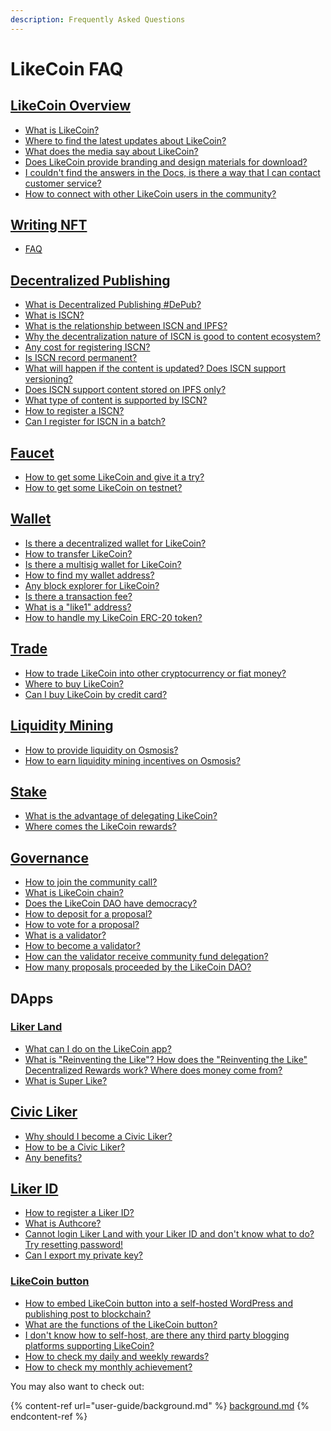 ```yaml
---
description: Frequently Asked Questions
---
```


# LikeCoin FAQ

[LikeCoin Overview](./)&#x20;<a href="#likecoin-zan-shang-gong-min-gong-he-guo" id="likecoin-zan-shang-gong-min-gong-he-guo"></a>
----------------------------------------------------------------------------------------------------------

* ​[What is LikeCoin?](./)
* [Where to find the latest updates about LikeCoin?](updates.md)
* [What does the media say about LikeCoin?](general-guides/on-the-news/)
* [Does LikeCoin provide branding and design materials for download?](branding/)
* [I couldn't find the answers in the Docs, is there a way that I can contact customer service?](https://go.crisp.chat/chat/embed/?website\_id=5c009125-5863-4059-ba65-43f177ca33f7)
* [How to connect with other LikeCoin users in the community?](general-guides/community/)

## [Writing NFT](depub/writing-nft.md) <a href="#likecoin-zan-shang-gong-min-gong-he-guo" id="likecoin-zan-shang-gong-min-gong-he-guo"></a>

* [FAQ](depub/writing-nft.md)

## [Decentralized Publishing](depub/decentralized-publishing.md) <a href="#likecoin-zan-shang-gong-min-gong-he-guo" id="likecoin-zan-shang-gong-min-gong-he-guo"></a>

* [What is Decentralized Publishing #DePub?](depub/decentralized-publishing.md)
* [What is ISCN?](developer/iscn/)
* [What is the relationship between ISCN and IPFS?](depub/what-is-iscn/iscn-ipfs-relationship.md)
* [Why the decentralization nature of ISCN is good to content ecosystem?](depub/what-is-iscn/benefits.md)
* [Any cost for registering ISCN?](depub/what-is-iscn/)
* [Is ISCN record permanent?](depub/what-is-iscn/benefits.md)
* [What will happen if the content is updated? Does ISCN support versioning?](depub/what-is-iscn/)
* [Does ISCN support content stored on IPFS only?](depub/what-is-iscn/iscn-ipfs-relationship.md)
* [What type of content is supported by ISCN?](depub/what-is-iscn/content-type.md)
* [How to register a ISCN?](depub/what-is-iscn/app.like.co/)
* [Can I register for ISCN in a batch?](depub/what-is-iscn/iscn-batch-uploader.md)

## [Faucet](general-guides/faucet.md) <a href="#wo-shi-du-zhe" id="wo-shi-du-zhe"></a>

* [How to get some LikeCoin and give it a try?](general-guides/faucet.md)
* [How to get some LikeCoin on testnet?](general-guides/community/faucet-testnet.md)

## [Wallet](general-guides/wallet/) <a href="#wo-shi-du-zhe" id="wo-shi-du-zhe"></a>

* [Is there a decentralized wallet for LikeCoin?](general-guides/wallet/)
* [How to transfer LikeCoin?](general-guides/wallet/like-pay.md)[  ](general-guides/wallet/keplr/)
* [Is there a multisig wallet for LikeCoin?](general-guides/wallet/multisig.md)
* [How to find my wallet address?](general-guides/wallet/wallet-address.md)
* [Any block explorer for LikeCoin?](general-guides/wallet/block-explorer/)
* [Is there a transaction fee?](general-guides/wallet/transaction-fee.md)
* [What is a "like1" address?](general-guides/wallet/like-address-prefix.md)
* [How to handle my LikeCoin ERC-20 token?](general-guides/wallet/migration/)

## [Trade](general-guides/trade/)

* [How to trade LikeCoin into other cryptocurrency or fiat money?](general-guides/trade/)
* [Where to buy LikeCoin?](general-guides/trade/buy-likecoin.md)
* [Can I buy LikeCoin by credit card?](general-guides/trade/trade-in-osmosis.md)

## [Liquidity Mining](general-guides/liquidity/)

* [How to provide liquidity on Osmosis?](general-guides/liquidity/osmosis.md)
* [How to earn liquidity mining incentives on Osmosis?](general-guides/liquidity/osmosis.md#bonding-shares-for-liquidity-mining-incentives)

## [Stake](general-guides/stake/) <a href="#wo-shi-du-zhe" id="wo-shi-du-zhe"></a>

* [What is the advantage of delegating LikeCoin?](general-guides/stake/delegation-of-likecoin/)
* [Where comes the LikeCoin rewards?](general-guides/stake/where-comes-the-likecoin-rewards.md)

## [Governance](general-guides/governance/) <a href="#wo-shi-du-zhe" id="wo-shi-du-zhe"></a>

* [​How to join the community call?](general-guides/governance/community-call.md)
* [What is LikeCoin chain?](general-guides/governance/likecoin-chain.md)[​](general-guides/governance/liquid-democracy.md)
* [Does the LikeCoin DAO have democracy?](general-guides/governance/liquid-democracy.md)
* [How to deposit for a proposal?](general-guides/governance/proposal-deposit.md)
* [How to vote for a proposal?](general-guides/governance/direct-vote/)
* [What is a validator?](general-guides/governance/what-is-a-validator/)
* [How to become a validator?](validator/become-a-validator.md)
* [How can the validator receive community fund delegation?](general-guides/governance/what-is-a-validator/community-delegation.md)
* ​​[How many proposals proceeded by the LikeCoin DAO?](general-guides/governance/proposals.md)

## DApps <a href="#wo-shi-du-zhe" id="wo-shi-du-zhe"></a>

### [Liker Land](user-guide/liker-land/)

* [What can I do on the LikeCoin app?](user-guide/liker-land/)
* [What is "Reinventing the Like"? How does the "Reinventing the Like" Decentralized Rewards work? Where does money come from?](user-guide/liker-land/like.md)
* [What is Super Like?](user-guide/liker-land/superlike.md)

## [​Civic Liker​](user-guide/civic-liker/) <a href="#civic-liker" id="civic-liker"></a>

* [Why should I become a Civic Liker?](user-guide/civic-liker/)
* [How to be a Civic Liker?](user-guide/civic-liker/be-a-civic-liker.md)
* [Any benefits?](user-guide/civic-liker/rationale-and-benefits.md)

## [​Liker ID​](user-guide/liker-id/) <a href="#liker-id" id="liker-id"></a>

* [How to register a Liker ID?](user-guide/liker-id/)
* [What is Authcore?](user-guide/liker-id/register/what-is-authcore.md)
* [Cannot login Liker Land with your Liker ID and don't know what to do? Try resetting password!](user-guide/liker-id/register/reset-password.md)
* [Can I export my private key?](user-guide/liker-id/register/export-seed-words.md)

### [LikeCoin button](user-guide/creator/)

* [How to embed LikeCoin button into a self-hosted WordPress and publishing post to blockchain?](user-guide/wordpress.md)
* [What are the functions of the LikeCoin button?](user-guide/creator/)
* [I don't know how to self-host, are there any third party blogging platforms supporting LikeCoin?](user-guide/creator/blogging-platforms/)[  ](archive/archive/creatortools/portfolio-page.md)
* [How to check my daily and weekly rewards?](user-guide/creatortools/rewards.md)
* [How to check my monthly achievement?](user-guide/creatortools/monthly-report.md)

You may also want to check out:

{% content-ref url="user-guide/background.md" %}
[background.md](user-guide/background.md)
{% endcontent-ref %}
